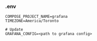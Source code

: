 ### .env
```.env
COMPOSE_PROJECT_NAME=grafana
TIMEZONE=America/Toronto

# Update
GRAFANA_CONFIG=<path to grafana config>
```